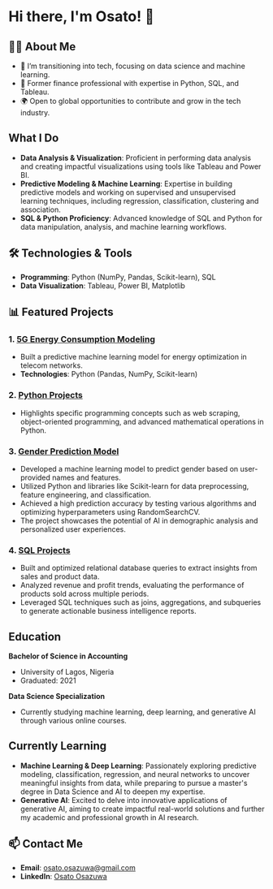 # Hi there, I'm Osato! 👋  
## 👨‍💻 About Me  
- 🌱 I’m transitioning into tech, focusing on data science and machine learning.  
- 💼 Former finance professional with expertise in Python, SQL, and Tableau.  
- 🌍 Open to global opportunities to contribute and grow in the tech industry.

## What I Do
- **Data Analysis & Visualization**: Proficient in performing data analysis and creating impactful visualizations using tools like Tableau and Power BI.
- **Predictive Modeling & Machine Learning**: Expertise in building predictive models and working on supervised and unsupervised learning techniques, including regression,      classification, clustering and association.
- **SQL & Python Proficiency**: Advanced knowledge of SQL and Python for data manipulation, analysis, and machine learning workflows.
  
## 🛠️ Technologies & Tools  
- **Programming**: Python (NumPy, Pandas, Scikit-learn), SQL  
- **Data Visualization**: Tableau, Power BI, Matplotlib

## 📊 Featured Projects  
### 1. [5G Energy Consumption Modeling](https://github.com/OsatoOsazuwa/5G_Energy_Consumption_Modeling.git) 
- Built a predictive machine learning model for energy optimization in telecom networks.  
- **Technologies**: Python (Pandas, NumPy, Scikit-learn)  

### 2. [Python Projects](https://github.com/OsatoOsazuwa/Python-Projects.git)
-  Highlights specific programming concepts such as web scraping, object-oriented programming, and advanced mathematical operations in Python.
  
### 3. [Gender Prediction Model](https://github.com/OsatoOsazuwa/Machine-Learning-Project-Gender-Prediction.git)
- Developed a machine learning model to predict gender based on user-provided names and features.
- Utilized Python and libraries like Scikit-learn for data preprocessing, feature engineering, and classification.
- Achieved a high prediction accuracy by testing various algorithms and optimizing hyperparameters using RandomSearchCV.
- The project showcases the potential of AI in demographic analysis and personalized user experiences.
  
### 4. [SQL Projects](https://github.com/OsatoOsazuwa/Relational_Database.git)
- Built and optimized relational database queries to extract insights from sales and product data.
- Analyzed revenue and profit trends, evaluating the performance of products sold across multiple periods.
- Leveraged SQL techniques such as joins, aggregations, and subqueries to generate actionable business intelligence reports.

## Education
**Bachelor of Science in Accounting**
- University of Lagos, Nigeria
- Graduated: 2021
  
**Data Science Specialization**
- Currently studying machine learning, deep learning, and generative AI through various online courses.


## Currently Learning
- **Machine Learning & Deep Learning**: Passionately exploring predictive modeling, classification, regression, and neural networks to uncover meaningful insights from data, 
   while preparing to pursue a master's degree in Data Science and AI to deepen my expertise.
- **Generative AI**: Excited to delve into innovative applications of generative AI, aiming to create impactful real-world solutions and further my academic and professional 
   growth in AI research.

## 📫 Contact Me  
- **Email**: [osato.osazuwa@gmail.com](osato.osazuwa@gmail.com)  
- **LinkedIn**: [Osato Osazuwa](www.linkedin.com/in/osato-osazuwa-ayooluwa)
